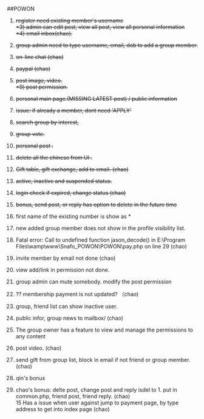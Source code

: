 
##POWON
1) <strike>register need existing member's username </br>
*3) admin can edit post, view all post, view all personal information </br>
*4) email inbox(chao). </br>
5) group admin need to type username, email, dob to add a group member. </br>
6) on-line chat (chao) </br>
7) paypal (chao) </br>
8) post image, video. </br>
*9) post permission. </br>
10) personal main page.(MISSING LATEST post) / public information </br>
11) issue: if already a member, dont need 'APPLY' </br>
12) search group by interest, </br>
13) group vote. </br>
14) personal post . </br>
15) delete all the chinese from UI .</br>
16) Gift table, gift exchange, add to email. (chao) </br>
17) active, inactive and suspended status.
18) login check if expired, change status (chao)</br>
19) bonus, send post, or reply has option to delete in the future time </br> </strike>

1) first name of the existing number is show as * </br>
2) new added group member does not show in the profile visibility list. </br>
3) Fatal error: Call to undefined function jason_decode() in E:\Program Files\wamp\www\Snafo_POWON\POWON\pay.php on line 29 (chao) </br>
4) invite member by email not done (chao) </br>
5) view add/link in permission not done. </br>
6) group admin can mute somebody. modify the post permission </br>
7) ?? membership payment is not updated? （chao)</br>
8) group, friend list can show inactive user. </br>
9) public infor, group news to mailbox/ (chao) </br>
10) The group owner has a feature to view and manage the permissions to any content </br>
11) post video. (chao) </br>
12) send gift from group list, block in email if not friend or group member. (chao) </br>
13) qin's bonus</br>
14) chao's bonus: delte post, change post and reply isdel to 1. put in common.php, friend post, friend reply. (chao)</br>
15  Has a issue when user against jump to payment page, by type address to get into index page (chao)</br>


